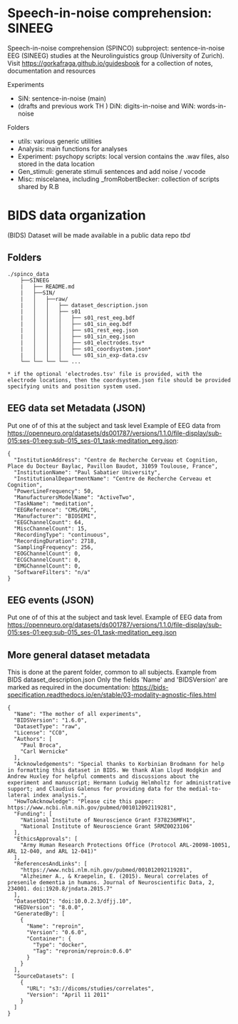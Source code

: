 # Speech-in-noise comprehension: SINEEG
Speech-in-noise comprehension (SPINCO) subproject: sentence-in-noise EEG (SINEEG) studies at the Neurolinguistics group (University of Zurich). 
Visit https://gorkafraga.github.io/guidesbook for a collection of notes, documentation and resources


Experiments
- SiN: sentence-in-noise (main) 
- (drafts and previous work TH ) DiN: digits-in-noise and WiN: words-in-noise

Folders
- utils: various generic utilities 
- Analysis: main functions for analyses
- Experiment: psychopy scripts: local version contains the .wav files, also stored in the data location
- Gen_stimuli: generate stimuli sentences and add noise / vocode 
- Misc: miscelanea, including _fromRobertBecker: collection of scripts shared by R.B 


# BIDS data organization
(BIDS) Dataset will be made available in a public data repo *tbd*

## Folders
````
./spinco_data
    ├──SINEEG
    |	├── README.md
    |	├──SIN/    
    |	│   ├──raw/
    |	│   │   ├── dataset_description.json
    |	│   │   ├── s01
    |	│   │   │   ├── s01_rest_eeg.bdf 
    |	│   │   │   ├── s01_sin_eeg.bdf
    |	│   │   │   ├── s01_rest_eeg.json        
    |	│   │   │   ├── s01_sin_eeg.json
    |	│   │   │   ├── s01_electrodes.tsv*
    |	│   │   │   ├── s01_coordsystem.json*
    |	│   │   │   └── s01_sin_exp-data.csv
    └──	└── └── └── ...
    
* if the optional 'electrodes.tsv' file is provided, with the electrode locations, then the coordsystem.json file should be provided specifying units and position system used. 
````

## EEG data set Metadata (JSON)
Put one of of this at the subject and task level 
Example of EEG data from https://openneuro.org/datasets/ds001787/versions/1.1.0/file-display/sub-015:ses-01:eeg:sub-015_ses-01_task-meditation_eeg.json: 
````
{
  "InstitutionAddress": "Centre de Recherche Cerveau et Cognition, Place du Docteur Baylac, Pavillon Baudot, 31059 Toulouse, France",
  "InstitutionName": "Paul Sabatier University",
  "InstitutionalDepartmentName": "Centre de Recherche Cerveau et Cognition",
  "PowerLineFrequency": 50,
  "ManufacturersModelName": "ActiveTwo",
  "TaskName": "meditation",
  "EEGReference": "CMS/DRL",
  "Manufacturer": "BIOSEMI",
  "EEGChannelCount": 64,
  "MiscChannelCount": 15,
  "RecordingType": "continuous",
  "RecordingDuration": 2718,
  "SamplingFrequency": 256,
  "EOGChannelCount": 0,
  "ECGChannelCount": 0,
  "EMGChannelCount": 0,
  "SoftwareFilters": "n/a"
}
````

## EEG events (JSON)
Put one of of this at the subject and task level. 
Example of EEG data from https://openneuro.org/datasets/ds001787/versions/1.1.0/file-display/sub-015:ses-01:eeg:sub-015_ses-01_task-meditation_eeg.json 
 



## More general dataset metadata 
This is done at the parent folder, common to all subjects. Example from BIDS dataset_description.json
Only the fields 'Name' and 'BIDSVersion' are marked as required in the documentation:
https://bids-specification.readthedocs.io/en/stable/03-modality-agnostic-files.html
````
{
  "Name": "The mother of all experiments",
  "BIDSVersion": "1.6.0",
  "DatasetType": "raw",
  "License": "CC0",
  "Authors": [
    "Paul Broca",
    "Carl Wernicke"
  ],
  "Acknowledgements": "Special thanks to Korbinian Brodmann for help in formatting this dataset in BIDS. We thank Alan Lloyd Hodgkin and Andrew Huxley for helpful comments and discussions about the experiment and manuscript; Hermann Ludwig Helmholtz for administrative support; and Claudius Galenus for providing data for the medial-to-lateral index analysis.",
  "HowToAcknowledge": "Please cite this paper: https://www.ncbi.nlm.nih.gov/pubmed/001012092119281",
  "Funding": [
    "National Institute of Neuroscience Grant F378236MFH1",
    "National Institute of Neuroscience Grant 5RMZ0023106"
  ],
  "EthicsApprovals": [
    "Army Human Research Protections Office (Protocol ARL-20098-10051, ARL 12-040, and ARL 12-041)"
  ],
  "ReferencesAndLinks": [
    "https://www.ncbi.nlm.nih.gov/pubmed/001012092119281",
    "Alzheimer A., & Kraepelin, E. (2015). Neural correlates of presenile dementia in humans. Journal of Neuroscientific Data, 2, 234001. doi:1920.8/jndata.2015.7"
  ],
  "DatasetDOI": "doi:10.0.2.3/dfjj.10",
  "HEDVersion": "8.0.0",
  "GeneratedBy": [
    {
      "Name": "reproin",
      "Version": "0.6.0",
      "Container": {
        "Type": "docker",
        "Tag": "repronim/reproin:0.6.0"
      }
    }
  ],
  "SourceDatasets": [
    {
      "URL": "s3://dicoms/studies/correlates",
      "Version": "April 11 2011"
    }
  ]
}
````
